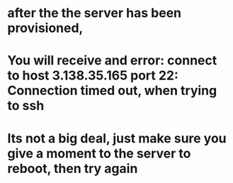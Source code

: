 # 
# after the the server has been provisioned,

# You will receive and error: connect to host 3.138.35.165 port 22: Connection timed out, when trying to ssh

# Its not a big deal, just make sure you give a moment to the server to reboot, then try again
# 

